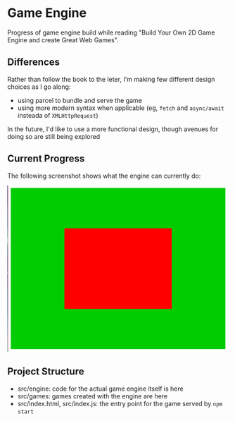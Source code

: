 # Game Engine
Progress of game engine build while reading "Build Your Own 2D Game Engine and
create Great Web Games".

## Differences
Rather than follow the book to the leter, I'm making few different design
choices as I go along:
- using parcel to bundle and serve the game
- using more modern syntax when applicable (eg, `fetch` and `async/await`
    insteada of `XMLHttpRequest`)

In the future, I'd like to use a more functional design, though avenues for
doing so are still being explored

## Current Progress
The following screenshot shows what the engine can currently do:

![chapter 2 screenshot](./screenshots/chapter_2.png)

 ## Project Structure
 - src/engine: code for the actual game engine itself is here
 - src/games: games created with the engine are here
 - src/index.html, src/index.js: the entry point for the game served by `npm
     start`
